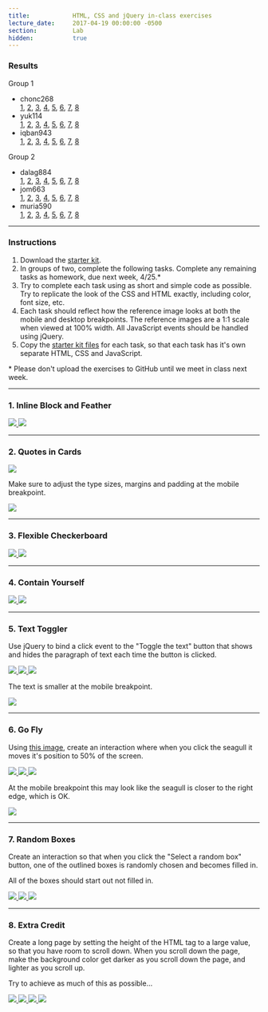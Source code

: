 ```yaml
---
title:            HTML, CSS and jQuery in-class exercises
lecture_date:     2017-04-19 00:00:00 -0500
section:          Lab
hidden:           true
---
```


### Results

Group 1

- chonc268<br>
  [1](https://chonc268.github.io/projects/labexercises/class_exercies/1/index.html),
  [2](https://chonc268.github.io/projects/labexercises/class_exercies/2/index.html),
  [3](https://chonc268.github.io/projects/labexercises/class_exercies/3/index.html),
  [4](https://chonc268.github.io/projects/labexercises/class_exercies/4/index.html),
  [5](https://chonc268.github.io/projects/labexercises/class_exercies/5/index.html),
  [6](https://chonc268.github.io/projects/labexercises/class_exercies/6/index.html),
  [7](https://chonc268.github.io/projects/labexercises/class_exercies/7/index.html),
  [8](https://chonc268.github.io/projects/labexercises/class_exercies/8/index.html)
- yuk114<br>
  [1](https://yuk114.github.io/projects/html:css:jquery/1/index.html),
  [2](https://yuk114.github.io/projects/html:css:jquery/2/index.html),
  [3](https://yuk114.github.io/projects/html:css:jquery/3/index.html),
  [4](https://yuk114.github.io/projects/html:css:jquery/4/index.html),
  [5](https://yuk114.github.io/projects/html:css:jquery/5/index.html),
  [6](https://yuk114.github.io/projects/html:css:jquery/6/index.html),
  [7](https://yuk114.github.io/projects/html:css:jquery/7/index.html),
  [8](https://yuk114.github.io/projects/html:css:jquery/8/index.html)
- iqban943<br>
  [1](https://iqban943.github.io/projects/lab/1/index.html),
  [2](https://iqban943.github.io/projects/lab/2/index.html),
  [3](https://iqban943.github.io/projects/lab/3/index.html),
  [4](https://iqban943.github.io/projects/lab/4/index.html),
  [5](https://iqban943.github.io/projects/lab/5/index.html),
  [6](https://iqban943.github.io/projects/lab/6/index.html),
  [7](https://iqban943.github.io/projects/lab/7/index.html),
  [8](https://iqban943.github.io/projects/lab/8/index.html)

Group 2

- dalag884<br>
  [1](https://dalag884.github.io/projects/inclass%20coding/task%201/index.html),
  [2](https://dalag884.github.io/projects/inclass%20coding/task%202/index.html),
  [3](https://dalag884.github.io/projects/inclass%20coding/task%203/index.html),
  [4](https://dalag884.github.io/projects/inclass%20coding/task%204/index.html),
  [5](https://dalag884.github.io/projects/inclass%20coding/task%205/index.html),
  [6](https://dalag884.github.io/projects/inclass%20coding/task%206/index.html),
  [7](https://dalag884.github.io/projects/inclass%20coding/task%207/index.html),
  [8](https://dalag884.github.io/projects/inclass%20coding/task%208/index.html)
- jom663<br>
  [1](https://jom663.github.io/projects/exercise/1.%20Inline%20Block%20and%20Feather/index.html),
  [2](https://jom663.github.io/projects/exercise/2.%20Quotes%20in%20Cards/index.html),
  [3](https://jom663.github.io/projects/exercise/3.%20Flexible%20Checkerboard/index.html),
  [4](https://jom663.github.io/projects/exercise/4.%20Contain%20Yourself/index.html),
  [5](https://jom663.github.io/projects/exercise/5.%20Text%20Toggler/index.html),
  [6](https://jom663.github.io/projects/exercise/6.%20Go%20Fly/index.html),
  [7](https://jom663.github.io/projects/exercise/7.%20Random%20Boxes/index.html),
  [8](https://jom663.github.io/projects/exercise/8.%20Extra%20Credit/index.html)
- muria590<br>
  [1](https://muria590.github.io/projects/js_examples/1/index.html),
  [2](https://muria590.github.io/projects/js_examples/2/index.html),
  [3](https://muria590.github.io/projects/js_examples/3/index.html),
  [4](https://muria590.github.io/projects/js_examples/4/index.html),
  [5](https://muria590.github.io/projects/js_examples/5/index.html),
  [6](https://muria590.github.io/projects/js_examples/6/index.html),
  [7](https://muria590.github.io/projects/js_examples/7/index.html),
  [8](https://muria590.github.io/projects/js_examples/8/index.html)

---

### Instructions

1. Download the [starter kit](/assets/lectures/lab/html-css-jquery-in-class-exercises/starter_kit.zip).
1. In groups of two, complete the following tasks. Complete
any remaining tasks as homework, due next week, 4/25.*
1. Try to complete each task using as short and simple code as possible. Try to replicate the look of the CSS and
HTML exactly, including color, font size, etc.
1. Each task should reflect how the reference image looks at both the mobile and desktop breakpoints. The reference images
are a 1:1 scale when viewed at 100% width. All JavaScript events should be handled using jQuery.
1. Copy the [starter kit files](/assets/lectures/lab/html-css-jquery-in-class-exercises/starter_kit.zip) for each task, so that each task has it's own separate HTML, CSS and JavaScript.

\* Please don't upload the exercises to GitHub until we meet in class next week.

---

### 1. Inline Block and Feather

<a href="/assets/lectures/lab/html-css-jquery-in-class-exercises/1-desk.jpg" target="_blank">
  <img src="/assets/lectures/lab/html-css-jquery-in-class-exercises/1-desk.jpg">
</a>

<a href="/assets/lectures/lab/html-css-jquery-in-class-exercises/1-mobile.jpg" target="_blank">
  <img src="/assets/lectures/lab/html-css-jquery-in-class-exercises/1-mobile.jpg">
</a>

---

### 2. Quotes in Cards

<a href="/assets/lectures/lab/html-css-jquery-in-class-exercises/2-desk.jpg" target="_blank">
  <img src="/assets/lectures/lab/html-css-jquery-in-class-exercises/2-desk.jpg">
</a>

Make sure to adjust the type sizes, margins and padding at the mobile breakpoint.

<a href="/assets/lectures/lab/html-css-jquery-in-class-exercises/2-mobile.jpg" target="_blank">
  <img src="/assets/lectures/lab/html-css-jquery-in-class-exercises/2-mobile.jpg">
</a>

---

### 3. Flexible Checkerboard

<a href="/assets/lectures/lab/html-css-jquery-in-class-exercises/3-desk.jpg" target="_blank">
  <img src="/assets/lectures/lab/html-css-jquery-in-class-exercises/3-desk.jpg">
</a>

<a href="/assets/lectures/lab/html-css-jquery-in-class-exercises/3-mobile.jpg" target="_blank">
  <img src="/assets/lectures/lab/html-css-jquery-in-class-exercises/3-mobile.jpg">
</a>

---

### 4. Contain Yourself

<a href="/assets/lectures/lab/html-css-jquery-in-class-exercises/4-desk.jpg" target="_blank">
  <img src="/assets/lectures/lab/html-css-jquery-in-class-exercises/4-desk.jpg">
</a>

<a href="/assets/lectures/lab/html-css-jquery-in-class-exercises/4-mobile.jpg" target="_blank">
  <img src="/assets/lectures/lab/html-css-jquery-in-class-exercises/4-mobile.jpg">
</a>

---

### 5. Text Toggler

Use jQuery to bind a click event to the "Toggle the text" button that shows and hides the paragraph of
text each time the button is clicked.

<a href="/assets/lectures/lab/html-css-jquery-in-class-exercises/5-desk-1.jpg" target="_blank">
  <img src="/assets/lectures/lab/html-css-jquery-in-class-exercises/5-desk-1.jpg">
</a>

<a href="/assets/lectures/lab/html-css-jquery-in-class-exercises/5-desk-2.jpg" target="_blank">
  <img src="/assets/lectures/lab/html-css-jquery-in-class-exercises/5-desk-2.jpg">
</a>

<a href="/assets/lectures/lab/html-css-jquery-in-class-exercises/5-mobile-1.jpg" target="_blank">
  <img src="/assets/lectures/lab/html-css-jquery-in-class-exercises/5-mobile-1.jpg">
</a>

The text is smaller at the mobile breakpoint.

<a href="/assets/lectures/lab/html-css-jquery-in-class-exercises/5-mobile-2.jpg" target="_blank">
  <img src="/assets/lectures/lab/html-css-jquery-in-class-exercises/5-mobile-2.jpg">
</a>


---

### 6. Go Fly

Using [this image](/assets/lectures/lab/html-css-jquery-in-class-exercises/seagull.jpg), create an
interaction where when you click the seagull it moves it's position to 50% of the screen.

<a href="/assets/lectures/lab/html-css-jquery-in-class-exercises/6-desk-1.jpg" target="_blank">
  <img src="/assets/lectures/lab/html-css-jquery-in-class-exercises/6-desk-1.jpg">
</a>

<a href="/assets/lectures/lab/html-css-jquery-in-class-exercises/6-desk-2.jpg" target="_blank">
  <img src="/assets/lectures/lab/html-css-jquery-in-class-exercises/6-desk-2.jpg">
</a>

<a href="/assets/lectures/lab/html-css-jquery-in-class-exercises/6-mobile-1.jpg" target="_blank">
  <img src="/assets/lectures/lab/html-css-jquery-in-class-exercises/6-mobile-1.jpg">
</a>

At the mobile breakpoint this may look like the seagull is closer to the right edge, which is OK.

<a href="/assets/lectures/lab/html-css-jquery-in-class-exercises/6-mobile-2.jpg" target="_blank">
  <img src="/assets/lectures/lab/html-css-jquery-in-class-exercises/6-mobile-2.jpg">
</a>

---

### 7. Random Boxes

Create an interaction so that when you click the "Select a random box" button, one of the outlined
boxes is randomly chosen and becomes filled in.

All of the boxes should start out not filled in.

<a href="/assets/lectures/lab/html-css-jquery-in-class-exercises/7-desk-1.jpg" target="_blank">
  <img src="/assets/lectures/lab/html-css-jquery-in-class-exercises/7-desk-1.jpg">
</a>

<a href="/assets/lectures/lab/html-css-jquery-in-class-exercises/7-desk-2.jpg" target="_blank">
  <img src="/assets/lectures/lab/html-css-jquery-in-class-exercises/7-desk-2.jpg">
</a>

<a href="/assets/lectures/lab/html-css-jquery-in-class-exercises/7-mobile.jpg" target="_blank">
  <img src="/assets/lectures/lab/html-css-jquery-in-class-exercises/7-mobile.jpg">
</a>

---

### 8. Extra Credit

Create a long page by setting the height of the HTML tag to a large value, so that you have room
to scroll down. When you scroll down the page,
make the background color get darker as you scroll down the page, and lighter as you scroll up.

Try to achieve as much of this as possible...

<a href="/assets/lectures/lab/html-css-jquery-in-class-exercises/ec-1-desk-1.jpg" target="_blank">
  <img src="/assets/lectures/lab/html-css-jquery-in-class-exercises/ec-1-desk-1.jpg">
</a>

<a href="/assets/lectures/lab/html-css-jquery-in-class-exercises/ec-1-desk-2.jpg" target="_blank">
  <img src="/assets/lectures/lab/html-css-jquery-in-class-exercises/ec-1-desk-2.jpg">
</a>

<a href="/assets/lectures/lab/html-css-jquery-in-class-exercises/ec-1-desk-3.jpg" target="_blank">
  <img src="/assets/lectures/lab/html-css-jquery-in-class-exercises/ec-1-desk-3.jpg">
</a>

<a href="/assets/lectures/lab/html-css-jquery-in-class-exercises/ec-1-desk-4.jpg" target="_blank">
  <img src="/assets/lectures/lab/html-css-jquery-in-class-exercises/ec-1-desk-4.jpg">
</a>
